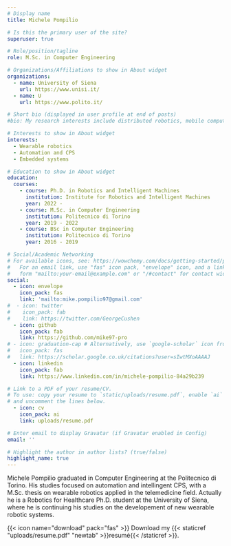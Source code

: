 ```yaml
---
# Display name
title: Michele Pompilio

# Is this the primary user of the site?
superuser: true

# Role/position/tagline
role: M.Sc. in Computer Engineering

# Organizations/Affiliations to show in About widget
organizations:
  - name: University of Siena
    url: https://www.unisi.it/
  - name: U
    url: https://www.polito.it/

# Short bio (displayed in user profile at end of posts)
#bio: My research interests include distributed robotics, mobile computing and programmable matter.

# Interests to show in About widget
interests:
  - Wearable robotics
  - Automation and CPS
  - Embedded systems

# Education to show in About widget
education:
  courses:
    - course: Ph.D. in Robotics and Intelligent Machines
      institution: Institute for Robotics and Intelligent Machines
      year: 2022 - 
    - course: M.Sc. in Computer Engineering
      institution: Politecnico di Torino
      year: 2019 - 2022
    - course: BSc in Computer Engineering
      institution: Politecnico di Torino
      year: 2016 - 2019

# Social/Academic Networking
# For available icons, see: https://wowchemy.com/docs/getting-started/page-builder/#icons
#   For an email link, use "fas" icon pack, "envelope" icon, and a link in the
#   form "mailto:your-email@example.com" or "/#contact" for contact widget.
social:
  - icon: envelope
    icon_pack: fas
    link: 'mailto:mike.pompilio97@gmail.com'
#  - icon: twitter
#    icon_pack: fab
#    link: https://twitter.com/GeorgeCushen
  - icon: github
    icon_pack: fab
    link: https://github.com/mike97-pro
# - icon: graduation-cap # Alternatively, use `google-scholar` icon from `ai` icon pack
#   icon_pack: fas
#   link: https://scholar.google.co.uk/citations?user=sIwtMXoAAAAJ  
  - icon: linkedin
    icon_pack: fab
    link: https://www.linkedin.com/in/michele-pompilio-84a29b239

# Link to a PDF of your resume/CV.
# To use: copy your resume to `static/uploads/resume.pdf`, enable `ai` icons in `params.toml`,
# and uncomment the lines below.
  - icon: cv
    icon_pack: ai
    link: uploads/resume.pdf

# Enter email to display Gravatar (if Gravatar enabled in Config)
email: ''

# Highlight the author in author lists? (true/false)
highlight_name: true
---
```


Michele Pompilio graduated in Computer Engineering at the Politecnico di Torino. His studies focused on automation and intellingent CPS, with a M.Sc. thesis on wearable robotics applied in the telemedicine field. Actually he is a Robotics for Healthcare Ph.D. student at the University of Siena, where he is continuing his studies on the developement of new wearable robotic systems.


{{< icon name="download" pack="fas" >}} Download my {{< staticref "uploads/resume.pdf" "newtab" >}}resumé{{< /staticref >}}.
